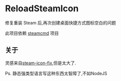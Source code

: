 # ReloadSteamIcon

修复重装 Steam 后,再次创建桌面快捷方式图标空白的问题

此项目依赖 [steamcmd](https://www.steamcmd.net/) 项目


## 关于
灵感来自[steam-icon-fix](https://github.com/brotherjie-win/steam-icon-fix),但是太大了.

Ps. 静态强类型语言写这种东西太智障了,不如NodeJS